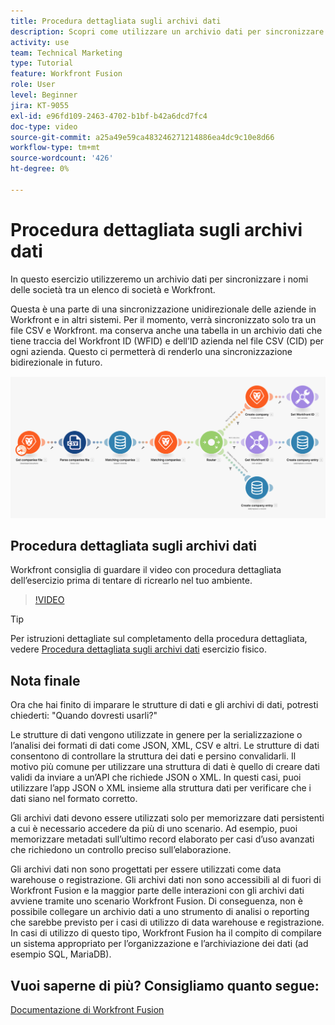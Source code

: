 ```yaml
---
title: Procedura dettagliata sugli archivi dati
description: Scopri come utilizzare un archivio dati per sincronizzare i nomi delle società tra un elenco di società e Workfront utilizzando [!DNL Adobe Workfront Fusion].
activity: use
team: Technical Marketing
type: Tutorial
feature: Workfront Fusion
role: User
level: Beginner
jira: KT-9055
exl-id: e96fd109-2463-4702-b1bf-b42a6dcd7fc4
doc-type: video
source-git-commit: a25a49e59ca483246271214886ea4dc9c10e8d66
workflow-type: tm+mt
source-wordcount: '426'
ht-degree: 0%

---
```


# Procedura dettagliata sugli archivi dati

In questo esercizio utilizzeremo un archivio dati per sincronizzare i nomi delle società tra un elenco di società e Workfront.

Questa è una parte di una sincronizzazione unidirezionale delle aziende in Workfront e in altri sistemi. Per il momento, verrà sincronizzato solo tra un file CSV e Workfront. ma conserva anche una tabella in un archivio dati che tiene traccia del Workfront ID (WFID) e dell’ID azienda nel file CSV (CID) per ogni azienda. Questo ci permetterà di renderlo una sincronizzazione bidirezionale in futuro.

![Immagine di uno scenario Fusion](assets/data-structures-and-data-stores-2.png)

## Procedura dettagliata sugli archivi dati

Workfront consiglia di guardare il video con procedura dettagliata dell’esercizio prima di tentare di ricrearlo nel tuo ambiente.

>[!VIDEO](https://video.tv.adobe.com/v/335296/?quality=12&learn=on)

>[!TIP]
>
>Per istruzioni dettagliate sul completamento della procedura dettagliata, vedere [Procedura dettagliata sugli archivi dati](https://experienceleague.adobe.com/docs/workfront-learn/tutorials-workfront/fusion/exercises/data-stores.html?lang=en) esercizio fisico.


## Nota finale

Ora che hai finito di imparare le strutture di dati e gli archivi di dati, potresti chiederti: &quot;Quando dovresti usarli?&quot;

Le strutture di dati vengono utilizzate in genere per la serializzazione o l’analisi dei formati di dati come JSON, XML, CSV e altri. Le strutture di dati consentono di controllare la struttura dei dati e persino convalidarli. Il motivo più comune per utilizzare una struttura di dati è quello di creare dati validi da inviare a un’API che richiede JSON o XML. In questi casi, puoi utilizzare l’app JSON o XML insieme alla struttura dati per verificare che i dati siano nel formato corretto.

Gli archivi dati devono essere utilizzati solo per memorizzare dati persistenti a cui è necessario accedere da più di uno scenario. Ad esempio, puoi memorizzare metadati sull’ultimo record elaborato per casi d’uso avanzati che richiedono un controllo preciso sull’elaborazione.

Gli archivi dati non sono progettati per essere utilizzati come data warehouse o registrazione. Gli archivi dati non sono accessibili al di fuori di Workfront Fusion e la maggior parte delle interazioni con gli archivi dati avviene tramite uno scenario Workfront Fusion. Di conseguenza, non è possibile collegare un archivio dati a uno strumento di analisi o reporting che sarebbe previsto per i casi di utilizzo di data warehouse e registrazione. In casi di utilizzo di questo tipo, Workfront Fusion ha il compito di compilare un sistema appropriato per l’organizzazione e l’archiviazione dei dati (ad esempio SQL, MariaDB).

## Vuoi saperne di più? Consigliamo quanto segue:

[Documentazione di Workfront Fusion](https://experienceleague.adobe.com/docs/workfront/using/adobe-workfront-fusion/workfront-fusion-2.html?lang=en)
